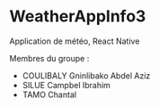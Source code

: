 # WeatherAppInfo3
Application de météo, React Native

Membres du groupe :
- COULIBALY Gninlibako Abdel Aziz
- SILUE Campbel Ibrahim
- TAMO Chantal
